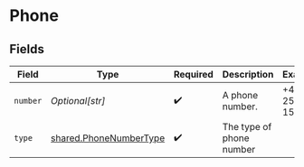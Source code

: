 # Phone


## Fields

| Field                                                            | Type                                                             | Required                                                         | Description                                                      | Example                                                          |
| ---------------------------------------------------------------- | ---------------------------------------------------------------- | ---------------------------------------------------------------- | ---------------------------------------------------------------- | ---------------------------------------------------------------- |
| `number`                                                         | *Optional[str]*                                                  | :heavy_check_mark:                                               | A phone number.                                                  | +44 25691 154789                                                 |
| `type`                                                           | [shared.PhoneNumberType](../../models/shared/phonenumbertype.md) | :heavy_check_mark:                                               | The type of phone number                                         |                                                                  |